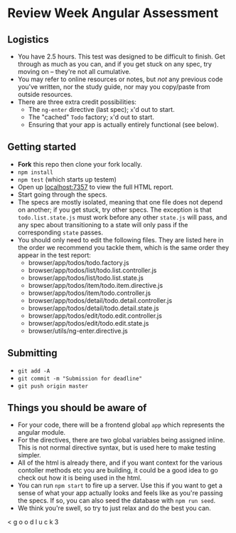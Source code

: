 # Review Week Angular Assessment

## Logistics

- You have 2.5 hours. This test was designed to be difficult to finish. Get through as much as you can, and if you get stuck on any spec, try moving on – they're not all cumulative.
- You may refer to online resources or notes, but *not* any previous code you've written, nor the study guide, nor may you copy/paste from outside resources.
- There are three extra credit possibilities:
    * The `ng-enter` directive (last spec); `x`'d out to start.
    * The "cached" `Todo` factory; `x`'d out to start.
    * Ensuring that your app is actually entirely functional (see below).

## Getting started

- **Fork** this repo then clone your fork locally.
- `npm install`
- `npm test` (which starts up testem)
- Open up [localhost:7357](http://localhost:7357) to view the full HTML report.
- Start going through the specs.
- The specs are mostly isolated, meaning that one file does not depend on another; if you get stuck, try other specs. The exception is that `todo.list.state.js` must work before any other `state.js` will pass, and any spec about transitioning to a state will only pass if the corresponding `state` passes.
- You should only need to edit the following files. They are listed here in the order we recommend you tackle them, which is the same order they appear in the test report:
	- browser/app/todos/todo.factory.js
	- browser/app/todos/list/todo.list.controller.js
	- browser/app/todos/list/todo.list.state.js
	- browser/app/todos/item/todo.item.directive.js
	- browser/app/todos/item/todo.controller.js
	- browser/app/todos/detail/todo.detail.controller.js
	- browser/app/todos/detail/todo.detail.state.js
	- browser/app/todos/edit/todo.edit.controller.js
	- browser/app/todos/edit/todo.edit.state.js
	- browser/utils/ng-enter.directive.js

## Submitting

- `git add -A`
- `git commit -m "Submission for deadline"`
- `git push origin master`

## Things you should be aware of

- For your code, there will be a frontend global `app` which represents the angular module.
- For the directives, there are two global variables being assigned inline. This is not normal directive syntax, but is used here to make testing simpler.
- All of the html is already there, and if you want context for the various contoller methods etc you are building, it could be a good idea to go check out how it is being used in the html.
- You can run `npm start` to fire up a server. Use this if you want to get a sense of what your app actually looks and feels like as you're passing the specs. If so, you can also seed the database with `npm run seed`.
- We think you're swell, so try to just relax and do the best you can.

< g o o d  l u c k 3
